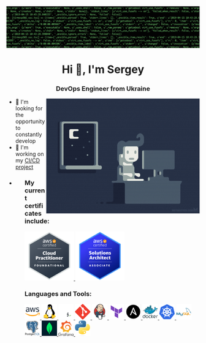 <img align="center" src="img/header.gif"/>

<h1 align="center">Hi 👋, I'm Sergey</h1>
<h3 align="center">DevOps Engineer from Ukraine</h3>
<img align="right" src="img/devops.gif" alt="Coding" width="400">
<ul>
	<li>🔭 I'm looking for the opportunity to constantly develop</li>
	<li>📄 I'm working on my <a href="https://github.com/b-c-v/CI-CD-Project" target="_blank" rel="noreferrer">CI/CD project</a></li>
	<li>
<ul>
<h3 align="left">My current certificates include:</h3>
<a href="https://aws.amazon.com/certification/certified-cloud-practitioner/" target="_blank" rel="noreferrer"> <img src="img/AWS-Certified-Cloud-Practitioner.png" alt="CloudPractitoner" width="128" height="128"/> </a>
<a href="https://aws.amazon.com/certification/certified-solutions-architect-associate/" target="_blank" rel="noreferrer"> <img src="img/AWS-Certified-Solutions-Architect-Associate.png" alt="SolutionsArchitectAssociate" width="128" height="128"/> </a>
<h3 align="left">Languages and Tools:</h3>
<p align="left">
<a href="https://aws.amazon.com" target="_blank" rel="noreferrer"> <img src="img/aws.png" alt="AWS" width="40" height="40"/> </a>
<a href="https://www.linux.org/" target="_blank" rel="noreferrer"> <img src="img/linux.svg" alt="Linux" width="40" height="40"/> </a>
<a href="https://www.gnu.org/software/bash/" target="_blank" rel="noreferrer"> <img src="img/bash.png" alt="bash" width="40" height="40"/> </a>
<a href="https://git-scm.com/" target="_blank" rel="noreferrer"> <img src="img/git.svg" alt="Git" width="40" height="40"/> </a>
<a href="https://www.jenkins.io" target="_blank" rel="noreferrer"> <img src="img/jenkins.svg" alt="Jenkins" width="40" height="40"/> </a>
<a href="https://www.terraform.io/" target="_blank" rel="noreferrer"> <img src="img/terraform.svg" alt="Terraform" width="40" height="40"/> </a>
<a href="https://ansible.com" rel="noreferrer"> <img src="img/ansible.png" alt="ansible" width="40" height="40"/> </a>
<a href="https://www.docker.com/" target="_blank" rel="noreferrer"> <img src="img/docker.svg" alt="Docker" width="40" height="40"/> </a>
<a href="https://kubernetes.io" target="_blank" rel="noreferrer"> <img src="img/k8s.svg" alt="Kubernetes" width="40" height="40"/> </a>
<a href="https://www.mysql.com/" target="_blank" rel="noreferrer"> <img src="img/mysql.svg" alt="MySQL" width="40" height="40"/> </a>
<a href="https://www.postgresql.org" target="_blank" rel="noreferrer"> <img src="img/postgresql.svg" alt="PostgreSQL" width="40" height="40"/> </a>
<a href="https://www.mongodb.com/" target="_blank" rel="noreferrer"> <img src="img/mongodb.jpeg" alt="MongoDB" width="40" height="40"/> </a>
<a href="https://grafana.com/" target="_blank" rel="noreferrer"> <img src="img/grafana.png" alt="Grafana" width="40" height="40"/> </a>
<a href="https://www.python.org/" target="_blank" rel="noreferrer"> <img src="img/python.png" alt="Python" width="40" height="40"/> </a>
</p>
